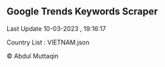 

## Google Trends Keywords Scraper 
 
Last Update 10-03-2023 , 19:16:17

Country List :
VIETNAM.json



© Abdul Muttaqin 
